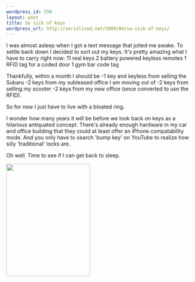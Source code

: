 ```yaml
--- 
wordpress_id: 250
layout: post
title: So sick of keys
wordpress_url: http://serialized.net/2009/04/so-sick-of-keys/
---
```

I was almost asleep when I got a text message that jolted me awake. To settle back down I decided to sort out my keys. It's pretty amazing what I have to carry right now: 
11 real keys
2 battery powered keyless remotes
1 RFID tag for a coded door
1 gym bar code tag

Thankfully, within a month I should be 
-1 key and keyless from selling the Subaru
-2 keys from my subleased office I am moving out of
-2 keys from selling my scooter
-2 keys from my new office (once converted to use the RFID). 

So for now I just have to live with a bloated ring. 

I wonder how many years it will be before we look back on keys as a hilarious antiquated concept. There's already enough hardware in my car and office building that they could at least offer an iPhone compatability mode. And you only have to search 'bump key' on YouTube to realize how silly 'traditional' locks are. 

Oh well. Time to see if I can get back to sleep.


<a href="http://serialized.net/wp-content/uploads/2009/04/p-618-463-6325a197-4272-4a0c-8413-4fa3929547a3.jpeg"><img src="http://serialized.net/wp-content/uploads/2009/04/p-618-463-6325a197-4272-4a0c-8413-4fa3929547a3.jpeg" alt="" width="224" height="300" class="alignnone size-full wp-image-364" /></a>
